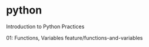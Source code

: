 # python
Introduction to Python Practices

01: Functions, Variables
feature/functions-and-variables
